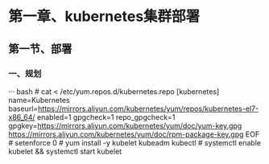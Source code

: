 # 第一章、kubernetes集群部署

## 第一节、部署

### 一、规划



··· bash
\# cat <<EOF > /etc/yum.repos.d/kubernetes.repo
[kubernetes]
name=Kubernetes
baseurl=https://mirrors.aliyun.com/kubernetes/yum/repos/kubernetes-el7-x86_64/
enabled=1
gpgcheck=1
repo_gpgcheck=1
gpgkey=https://mirrors.aliyun.com/kubernetes/yum/doc/yum-key.gpg https://mirrors.aliyun.com/kubernetes/yum/doc/rpm-package-key.gpg
EOF
\# setenforce 0
\# yum install -y kubelet kubeadm kubectl
\# systemctl enable kubelet && systemctl start kubelet
```